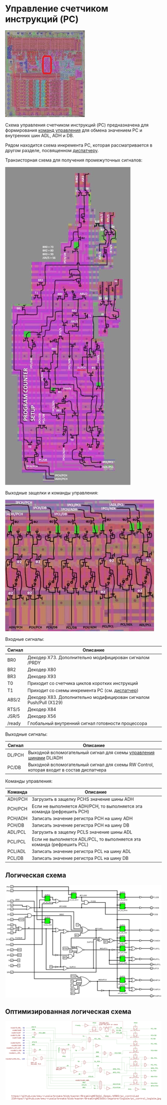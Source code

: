 # Управление счетчиком инструкций (PC)

![6502_locator_pc_control](/BreakingNESWiki/imgstore/6502/6502_locator_pc_control.jpg)

Схема управления счетчиком инструкций (PC) предназначена для формирования [команд управления](context_control.md) для обмена значением PC и внутренних шин ADL, ADH и DB.

Рядом находится схема инкремента PC, которая рассматривается в другом разделе, посвященном [диспатчеру](dispatch.md).

Транзисторная схема для получения промежуточных сигналов:

![pc_control_trans](/BreakingNESWiki/imgstore/pc_control_trans.jpg)

Выходные защелки и команды управления:

![pc_control_commands_tran](/BreakingNESWiki/imgstore/pc_control_commands_tran.jpg)

Входные сигналы:

|Сигнал|Описание|
|---|---|
|BR0|Декодер X73. Дополнительно модифицирован сигналом /PRDY|
|BR2|Декодер X80|
|BR3|Декодер X93|
|T0|Приходит со счетчика циклов коротких инструкций|
|T1|Приходит со схемы инкремента PC (см. [диспатчер](dispatcher.md))|
|ABS/2|Декодер X83. Дополнительно модифицирован сигналом Push/Pull (X129)|
|RTS/5|Декодер X84|
|JSR/5|Декодер X56|
|/ready|Глобальный внутренний сигнал готовности процессора|

Выходные сигналы:

|Сигнал|Описание|
|---|---|
|DL/PCH|Выходной вспомогательный сигнал для схемы [управления шинами](bus_control.md) DL/ADH|
|PC/DB|Выходной вспомогательный сигнал для схемы RW Control, которая входит в состав диспатчера|

Команды управления:

|Команда|Описание|
|---|---|
|ADH/PCH|Загрузить в защелку PCHS значение шины ADH|
|PCH/PCH|Если не выполняется ADH/PCH, то выполняется эта команда (рефрешить PCH)|
|PCH/ADH|Записать значение регистра PCH на шину ADH|
|PCH/DB|Записать значение регистра PCH на шину DB|
|ADL/PCL|Загрузить в защелку PCLS значение шины ADL|
|PCL/PCL|Если не выполняется ADL/PCL, то выполняется эта команда (рефрешить PCL)|
|PCL/ADL|Записать значение регистра PCL на шину ADL|
|PCL/DB|Записать значение регистра PCL на шину DB|

## Логическая схема

![pc_control_logisim](/BreakingNESWiki/imgstore/logisim/pc_control_logisim.jpg)

## Оптимизированная логическая схема

![23_pc_control_logisim](/BreakingNESWiki/imgstore/6502/ttlworks/23_pc_control_logisim.png)
